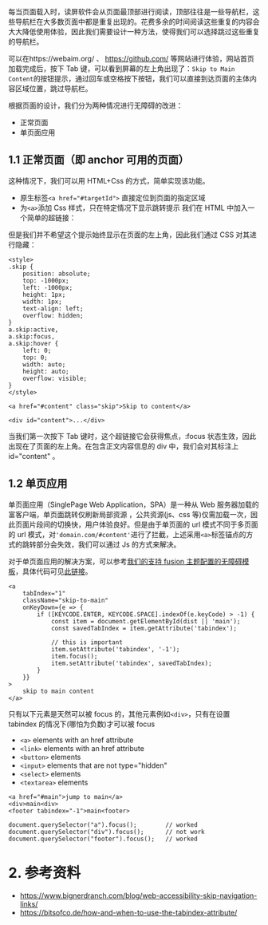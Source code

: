  
 

每当页面载入时，读屏软件会从页面最顶部进行阅读，顶部往往是一些导航栏，这些导航栏在大多数页面中都是重复出现的。花费多余的时间阅读这些重复的内容会大大降低使用体验，因此我们需要设计一种方法，使得我们可以选择跳过这些重复的导航栏。

可以在https://webaim.org/ 、 https://github.com/ 等网站进行体验，网站首页加载完成后，按下 Tab 键，可以看到屏幕的左上角出现了：`Skip to Main Content`的按钮提示，通过回车或空格按下按钮，我们可以直接到达页面的主体内容区域位置，跳过导航栏。

根据页面的设计，我们分为两种情况进行无障碍的改进：

-   正常页面
-   单页面应用

## 1.1 正常页面（即 anchor 可用的页面）

这种情况下，我们可以用 HTML+Css 的方式，简单实现该功能。

-   原生标签`<a href="#targetId">` 直接定位到页面的指定区域
-   为`<a>`添加 Css 样式，只在特定情况下显示跳转提示
    我们在 HTML 中加入一个简单的超链接：

但是我们并不希望这个提示始终显示在页面的左上角，因此我们通过 CSS 对其进行隐藏：

```
<style>
.skip {
    position: absolute;
    top: -1000px;
    left: -1000px;
    height: 1px;
    width: 1px;
    text-align: left;
    overflow: hidden;
}
a.skip:active,
a.skip:focus,
a.skip:hover {
    left: 0;
    top: 0;
    width: auto;
    height: auto;
    overflow: visible;
}
</style>

<a href="#content" class="skip">Skip to content</a>

<div id="content">...</div>
```

当我们第一次按下 Tab 键时，这个超链接它会获得焦点，:focus 状态生效，因此出现在了页面的左上角。在包含正文内容信息的 div 中，我们会对其标注上 id="content" 。

## 1.2 单页应用

单页面应用（SinglePage Web Application，SPA）是一种从 Web 服务器加载的富客户端，单页面跳转仅刷新局部资源 ，公共资源(js、css 等)仅需加载一次，因此页面片段间的切换快，用户体验良好。但是由于单页面的 url 模式不同于多页面的 url 模式，对`'domain.com/#content'`进行了拦截，上述采用`<a>`标签锚点的方式的跳转部分会失效，我们可以通过 Js 的方式来解决。

对于单页面应用的解决方案，可以参考[我们的支持 fusion 主题配置的无障碍模板](https://fusion.design/template/62)，具体代码可见[此链接](https://github.com/alibaba-fusion/materials/blob/master/scaffolds/next-single-page-a11y/src/components/skip-to/index.jsx)。

```
<a
    tabIndex="1"
    className="skip-to-main"
    onKeyDown={e => {
        if ([KEYCODE.ENTER, KEYCODE.SPACE].indexOf(e.keyCode) > -1) {
            const item = document.getElementById(dist || 'main');
            const savedTabIndex = item.getAttribute('tabindex');

            // this is important
            item.setAttribute('tabindex', '-1');
            item.focus();
            item.setAttribute('tabindex', savedTabIndex);
        }
    }}
>
    skip to main content
</a>
```

只有以下元素是天然可以被 focus 的，其他元素例如`<div>`，只有在设置 tabindex 的情况下(哪怕为负数)才可以被 focus

-   `<a>` elements with an href attribute
-   `<link>` elements with an href attribute
-   `<button>` elements
-   `<input>` elements that are not type="hidden"
-   `<select>` elements
-   `<textarea>` elements

```
<a href="#main">jump to main</a>
<div>main<div>
<footer tabindex="-1">main<footer>

document.querySelector("a").focus();        // worked
document.querySelector("div").focus();		// not work
document.querySelector("footer").focus();	// worked
```

# 2. 参考资料

-   https://www.bignerdranch.com/blog/web-accessibility-skip-navigation-links/
-   https://bitsofco.de/how-and-when-to-use-the-tabindex-attribute/

